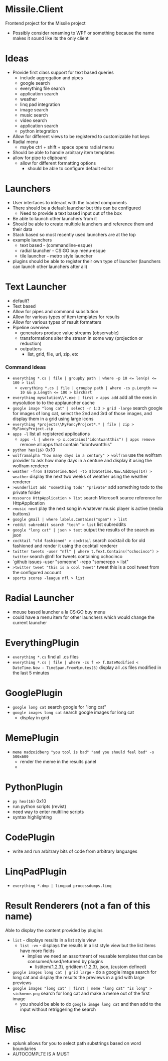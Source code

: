 # Missile.Client
Frontend project for the Missile project
- Possibly consider renaming to WPF or something because the name makes it sound like its the only client

# Ideas
- Provide first class support for text based queries
  - include aggregation and pipes
  - google search
  - everything file search
  - application search
  - weather
  - linq pad integration
  - image search
  - music search
  - video search
  - application search
  - python integration
- Allow for different views to be registered to customizable hot keys
- Radial menu
  - maybe ctrl + shift + space opens radial menu
- Should be able to handle arbitrary item templates
- allow for pipe to clipboard
  - allow for different formatting options
    - should be able to configure default editor

# Launchers
- User interfaces to interact with the loaded components
- There should be a default launcher but this can be configured
  - Need to provide a text based input out of the box
- Be able to launch other launchers from it
- Should be able to create multiple launchers and reference them and their data
- Stack based so most recently used launchers are at the top
- example launchers
  - text based - (commandline-esque)
  - radial launcher - CS:GO buy menu-esque
  - tile launcher - metro style launcher
- plugins should be able to register their own type of launcher (launchers can launch other launchers after all)

# Text Launcher
- default?
- Text based
- Allow for pipes and command subsitution
- Allow for various types of item templates for results
- Allow for various types of result formatters
- Pipeline overview
  - generators produce value streams (observable)
  - transformations alter the stream in some way (projection or reduction)
  - outputters 
    - list, grid, file, url, zip, etc

### Command Ideas
- `everything *.cs | file | groupby path | where -p 10 <= len(p) <= 100 > list`
  - `everything *.cs | file | groupby path | where -cs p.Length >= 10 && p.Length <= 100 > barchart`
- `everything mysolution\\*.exe | first > apps add` add all the exes in mysolution to to the applauncher cache
- `google image "long cat" | select -r 1:3 > grid -large` search google for images of long cat, select the 2nd and 3rd of those images, and display them in a grid using large icons
- `everything *projects\\MyFancyProjcet*.* | file | zip > MyFancyProject.zip`
- `apps -l` list all registered applications
  - `apps -l | where -p x.contains("idontwantthis") | apps remove` remove all apps that contain "idontwantthis"
- `python hex(16)` 0x10
- `wolframalpha "how many days in a century" > wolfram` use the wolfram provider to ask how many days in a centure and display it using the wolfram renderer 
- `weather -from $(DateTime.Now) -to $(DateTime.Now.AddDays(14) > weather` display the next two weeks of weather using the weather renderer 
- `>wunderlist add "something todo" "private"` add something todo to the private folder
- `mssource HttpApplication > list` search Microsoft source reference for HttpApplication
- `>music next` play the next song in whatever music player is active (media buttons)
- `google gmail | where labels.Contains("spam") > list`
- `reddit subreddit search "tech" > list` list subreddits 
- `google "long cat" | json > text` output the results of the search as json
- `cocktail "old fashioned" > cocktail` search cocktail db for old fashioned and render it using the cocktail renderer
- `twitter tweets -user "nfl" | where t.Text.Contains("ochocinco") > twitter` search @nfl for tweets containing ochocinco
- `github issues -user "someone" -repo "somerepo > list"
- `>twitter tweet "this is a cool tweet"` tweet this is a cool tweet from the configured account
- `sports scores -league nfl > list`

# Radial Launcher
- mouse based launcher a la CS:GO buy menu
- could have a menu item for other launchers which would change the current launcher

# EverythingPlugin
- `everything *.cs` find all .cs files
- `everything *.cs | file | where -cs f => f.DateModified < DateTime.Now - TimeSpan.FromMinutes(5)` display all .cs files modified in the last 5 minutes

# GooglePlugin
- `google long cat` search google for "long cat"
- `google images long cat` search google images for long cat
  - display in grid

# MemePlugin
- `meme madzoidberg "you tool is bad" "and you should feel bad" -s 500x600`
  - render the meme in the results panel
  - 

# PythonPlugin
- `py hex(16)` 0x10
- run python scripts (revist)
- need way to enter multiline scripts
- syntax highlighting

# CodePlugin
- write and run arbitrary bits of code from arbitrary languages

# LinqPadPlugin
- `everything *.dmp | linqpad processdumps.linq` 

# Result Renderers (not a fan of this name)
Able to display the content provided by plugins
- `list` - displays results in a list style view
  - `list -vv` - displays the results in a list style view but the list items have more fields
    - implies we need an assortment of reusable templates that can be consumed/used/returned by plugins
      - listitem{1,2,3}, griditem {1,2,3}, json, (custom defined)
- `google images long cat | grid large` - do a google image search for long cat and display the results the previews in a grid with large previews
- `google images "long cat" | first | meme "long cat" "is long" > sickmeme.png` search for long cat and make a meme out of the first image
  - you should be able to do `google image long cat` and then add to the input without retriggering the search 

# Misc
- splunk allows for you to select path substrings based on word boundaries
- AUTOCOMPLTE IS A MUST
